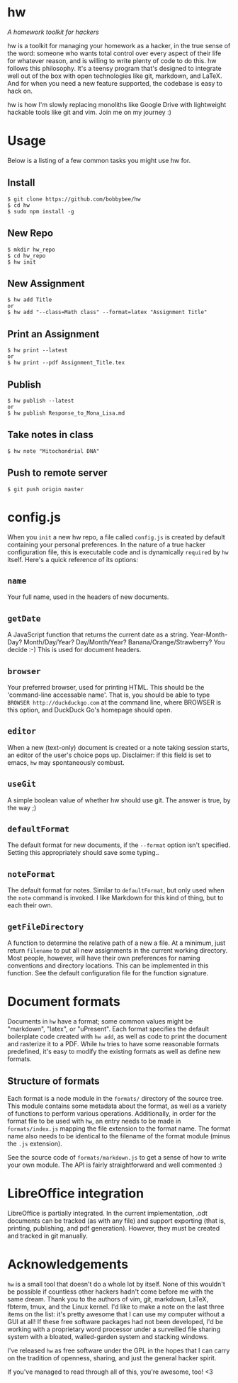 # hw
_A homework toolkit for hackers_

hw is a toolkit for managing your homework as a hacker, in the true sense of the word: someone who wants total control over every aspect of their life for whatever reason, and is willing to write plenty of code to do this. hw follows this philosophy. It's a teensy program that's designed to integrate well out of the box with open technologies like git, markdown, and LaTeX. And for when you need a new feature supported, the codebase is easy to hack on.

hw is how I'm slowly replacing monoliths like Google Drive with lightweight hackable tools like git and vim. Join me on my journey :)

# Usage
Below is a listing of a few common tasks you might use hw for.

## Install

    $ git clone https://github.com/bobbybee/hw
    $ cd hw
    $ sudo npm install -g

## New Repo

    $ mkdir hw_repo
    $ cd hw_repo
    $ hw init

## New Assignment

    $ hw add Title
    or
    $ hw add "--class=Math class" --format=latex "Assignment Title"

## Print an Assignment

    $ hw print --latest
    or
    $ hw print --pdf Assignment_Title.tex

## Publish
    
    $ hw publish --latest
    or
    $ hw publish Response_to_Mona_Lisa.md

## Take notes in class

    $ hw note "Mitochondrial DNA"

## Push to remote server

    $ git push origin master

# config.js
When you `init` a new hw repo, a file called `config.js` is created by default containing your personal preferences. In the nature of a true hacker configuration file, this is executable code and is dynamically `require`d by `hw` itself. Here's a quick reference of its options:

## `name`
Your full name, used in the headers of new documents.

## `getDate`
A JavaScript function that returns the current date as a string. Year-Month-Day? Month/Day/Year? Day/Month/Year? Banana/Orange/Strawberry? You decide :-) This is used for document headers.

## `browser`
Your preferred browser, used for printing HTML. This should be the 'command-line accessable name'. That is, you should be able to type `BROWSER http://duckduckgo.com` at the command line, where BROWSER is this option, and DuckDuck Go's homepage should open.

## `editor`
When a new (text-only) document is created or a note taking session starts, an editor of the user's choice pops up. Disclaimer: if this field is set to emacs, `hw` may spontaneously combust.

## `useGit`
A simple boolean value of whether hw should use git. The answer is true, by the way ;)

## `defaultFormat`
The default format for new documents, if the `--format` option isn't specified. Setting this appropriately should save some typing..

## `noteFormat`
The default format for notes. Similar to `defaultFormat`, but only used when the `note` command is invoked. I like Markdown for this kind of thing, but to each their own.

## `getFileDirectory`
A function to determine the relative path of a new a file. At a minimum, just return `filename` to put all new assignments in the current working directory. Most people, however, will have their own preferences for naming conventions and directory locations. This can be implemented in this function. See the default configuration file for the function signature.

# Document formats
Documents in `hw` have a format; some common values might be "markdown", "latex", or "uPresent". Each format specifies the default boilerplate code created with `hw add`, as well as code to print the document and rasterize it to a PDF. While `hw` tries to have some reasonable formats predefined, it's easy to modify the existing formats as well as define new formats.

## Structure of formats
Each format is a node module in the `formats/` directory of the source tree. This module contains some metadata about the format, as well as a variety of functions to perform various operations. Additionally, in order for the format file to be used with `hw`, an entry needs to be made in `formats/index.js` mapping the file extension to the format name. The format name also needs to be identical to the filename of the format module (minus the `.js` extension).

See the source code of `formats/markdown.js` to get a sense of how to write your own module. The API is fairly straightforward and well commented :)

# LibreOffice integration
LibreOffice is partially integrated. In the current implementation, .odt documents can be tracked (as with any file) and support exporting (that is, printing, publishing, and pdf generation). However, they must be created and tracked in git manually. 

# Acknowledgements

`hw` is a small tool that doesn't do a whole lot by itself. None of this wouldn't be possible if countless other hackers hadn't come before me with the same dream. Thank you to the authors of vim, git, markdown, LaTeX, fbterm, tmux, and the Linux kernel. I'd like to make a note on the last three items on the list: it's pretty awesome that I can use my computer without a GUI at all! If these free software packages had not been developed, I'd be working with a proprietary word processor under a surveilled file sharing system with a bloated, walled-garden system and stacking windows.

I've released `hw` as free software under the GPL in the hopes that I can carry on the tradition of openness, sharing, and just the general hacker spirit.

If you've managed to read through all of this, you're awesome, too! <3

